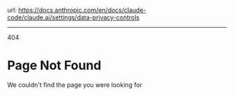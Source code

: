 url: https://docs.anthropic.com/en/docs/claude-code/claude.ai/settings/data-privacy-controls

---

404

# Page Not Found

We couldn't find the page you were looking for
